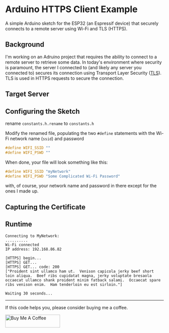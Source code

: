# Arduino HTTPS Client Example

A simple Arduino sketch for the ESP32 (an Espressif device) that securely connects to a remote server using Wi-Fi and TLS (HTTPS). 

## Background

I'm working on an Adruino project that requires the ability to connect to a remote server to retrieve some data. In today's environment where security is paramount, the server I connected to (and likely any server you connected to) secures its connection using Transport Layer Security ([TLS](https://en.wikipedia.org/wiki/Transport_Layer_Security)). TLS is used in HTTPS requests to secure the connection.

## Target Server





## Configuring the Sketch



rename `constants.h.rename` to `constants.h`

Modify the renamed file, populating the two `#define` statements with the Wi-Fi network name (`ssid`) and password

```c
#define WIFI_SSID ""
#define WIFI_PSWD ""
```

When done, your file will look something like this:

```c
#define WIFI_SSID "myNetwork"
#define WIFI_PSWD "Some Complicated Wi-Fi Password"
```

with, of course,  your network name and password in there except for the ones I made up.



## Capturing the Certificate





## Runtime





```text
Connecting to MyNetwork:
..........
Wi-Fi connected
IP address: 192.168.86.82

[HTTPS] begin...
[HTTPS] GET...
[HTTPS] GET... code: 200
["Proident sint ullamco ham ut.  Venison capicola jerky beef short loin aliqua.  Beef ribs cupidatat magna, jerky voluptate bresaola occaecat ullamco shank proident minim fatback salami.  Occaecat spare ribs venison enim.  Ham tenderloin eu est sirloin."]

Waiting 30 seconds...
```






***

If this code helps you, please consider buying me a coffee.

<a href="https://www.buymeacoffee.com/johnwargo" target="_blank"><img src="https://cdn.buymeacoffee.com/buttons/default-orange.png" alt="Buy Me A Coffee" height="41" width="174"></a>